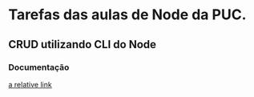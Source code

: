 # Tarefas das aulas de Node da PUC.
## CRUD utilizando CLI do Node
### Documentação
[a relative link](Task/README.md)
